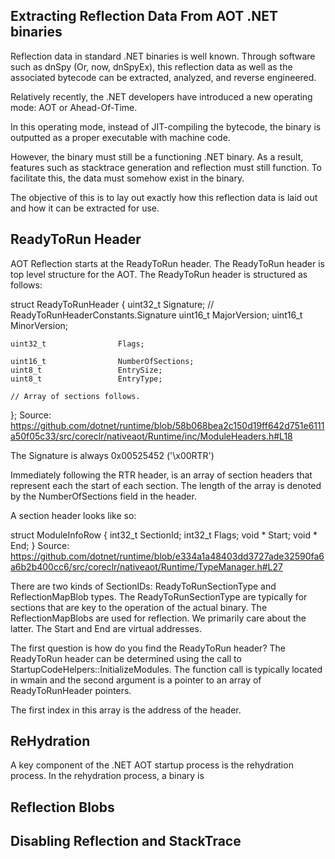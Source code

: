 Extracting Reflection Data From AOT .NET binaries
-------------------------------------------------------------------

Reflection data in standard .NET binaries is well known. Through software such as dnSpy (Or, now, dnSpyEx), this reflection data as well as the associated bytecode can be extracted, analyzed, and reverse engineered.

Relatively recently, the .NET developers have introduced a new operating mode: AOT or Ahead-Of-Time.

In this operating mode, instead of JIT-compiling the bytecode, the binary is outputted as a proper executable with machine code.

However, the binary must still be a functioning .NET binary. As a result, features such as stacktrace generation and reflection must still function. To facilitate this, the data must somehow exist in the binary.

The objective of this is to lay out exactly how this reflection data is laid out and how it can be extracted for use. 

ReadyToRun Header
-------------------------------------------------------------------

AOT Reflection starts at the ReadyToRun header. The ReadyToRun header is top level structure for the AOT. The ReadyToRun header is structured as follows:


struct ReadyToRunHeader
{
    uint32_t                Signature;      // ReadyToRunHeaderConstants.Signature
    uint16_t                MajorVersion;
    uint16_t                MinorVersion;

    uint32_t                Flags;

    uint16_t                NumberOfSections;
    uint8_t                 EntrySize;
    uint8_t                 EntryType;

    // Array of sections follows.
};
Source: https://github.com/dotnet/runtime/blob/58b068bea2c150d19ff642d751e6111a50f05c33/src/coreclr/nativeaot/Runtime/inc/ModuleHeaders.h#L18

The Signature is always 0x00525452 ('\x00RTR')

Immediately following the RTR header, is an array of section headers that represent each the start of each section. The length of the array is denoted by the NumberOfSections field in the header. 

A section header looks like so:

struct ModuleInfoRow
{
    int32_t SectionId;
    int32_t Flags;
    void * Start;
    void * End;
}
Source: https://github.com/dotnet/runtime/blob/e334a1a48403dd3727ade32590fa6a6b2b400cc6/src/coreclr/nativeaot/Runtime/TypeManager.h#L27

There are two kinds of SectionIDs: ReadyToRunSectionType and ReflectionMapBlob types. The ReadyToRunSectionType are typically for sections that are key to the operation of the actual binary. The ReflectionMapBlobs are used for reflection. We primarily care about the latter. The Start and End are virtual addresses.

The first question is how do you find the ReadyToRun header? The ReadyToRun header can be determined using the call to StartupCodeHelpers::InitializeModules. The function call is typically located in wmain and the second argument is a pointer to an array of ReadyToRunHeader pointers. 

The first index in this array is the address of the header. 

ReHydration
-------------------------------------------------------------------

A key component of the .NET AOT startup process is the rehydration process. In the rehydration process, a binary is 


Reflection Blobs
-------------------------------------------------------------------


Disabling Reflection and StackTrace 
-------------------------------------------------------------------
